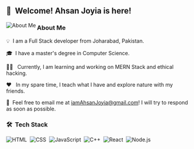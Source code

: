 ## 👋 &nbsp;Welcome! Ahsan Joyia is here!

<img alt="About Me" src="https://s6.gifyu.com/images/Github-Profile---Find-by-Ahsan-Joyia.gif" align="left"/>

### About Me 

💡 &nbsp;I am a Full Stack developer from Joharabad, Pakistan.

🎓 &nbsp;I have a master's degree in Computer Science.

👨‍💻 &nbsp; Currently, I am learning and working on MERN Stack and ethical hacking.

❤️ &nbsp; In my spare time, I teach what I have and explore nature with my friends.

💬 &nbsp;Feel free to email me at iamAhsanJoyia@gmail.com! I will try to respond as soon as possible.




### 🛠 &nbsp;Tech Stack

![HTML](https://img.shields.io/badge/-HTML-333333?style=flat&logo=HTML5)&nbsp;
![CSS](https://img.shields.io/badge/-CSS-333333?style=flat&logo=CSS3&logoColor=1572B6)&nbsp;
![JavaScript](https://img.shields.io/badge/-JavaScript-333333?style=flat&logo=javascript)&nbsp;
![C++](https://img.shields.io/badge/-C++-333333?style=flat&logo=C%2B%2B&logoColor=00599C)&nbsp;
![React](https://img.shields.io/badge/-React-333333?style=flat&logo=react)&nbsp;
![Node.js](https://img.shields.io/badge/-Node.js-333333?style=flat&logo=node.js)&nbsp;
